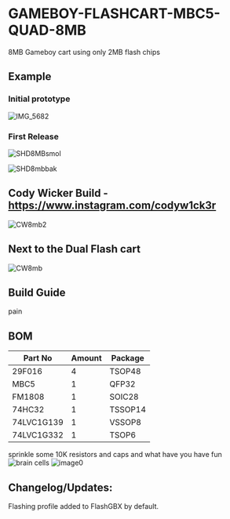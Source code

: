 # GAMEBOY-FLASHCART-MBC5-QUAD-8MB
8MB Gameboy cart using only 2MB flash chips

## Example

### Initial prototype

![IMG_5682](https://github.com/sillyhatday/GAMEBOY-MBC5-QUAD-8MB/assets/65309612/446ea75a-cd4b-4d47-86c4-ba028400496c)

### First Release

![SHD8MBsmol](https://github.com/user-attachments/assets/413fa221-50c0-4c4e-94f0-59247f50526a)

![SHD8mbbak](https://github.com/user-attachments/assets/fda1f3c0-9917-470c-b2c3-84966b909a7e)

## Cody Wicker Build - https://www.instagram.com/codyw1ck3r

![CW8mb2](https://github.com/user-attachments/assets/704739c5-353b-49ac-8379-1ba9629f94e9)

## Next to the Dual Flash cart

![CW8mb](https://github.com/user-attachments/assets/de36d82f-c6ca-412a-abe4-0703ec6c0747)

## Build Guide

pain

## BOM

| Part No | Amount | Package |
| ------- | ------ | ------- |
| 29F016 | 4 | TSOP48 |
| MBC5 | 1 | QFP32 |
| FM1808 | 1 | SOIC28 |
| 74HC32 | 1 | TSSOP14 |
| 74LVC1G139 | 1 | VSSOP8 |
| 74LVC1G332 | 1 | TSOP6 |

sprinkle some 10K resistors and caps and what have you have fun
![brain cells](https://github.com/sillyhatday/GAMEBOY-FLASHCART-MBC5-QUAD-8MB/assets/65309612/da280f7c-eda0-419a-81b1-6aac00870cae)
![image0](https://github.com/sillyhatday/GAMEBOY-FLASHCART-MBC5-QUAD-8MB/assets/65309612/cd07c87c-ada2-4085-a12b-5a9b199fda6b)

## Changelog/Updates:

Flashing profile added to FlashGBX by default.
